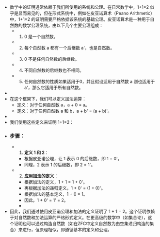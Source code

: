 - 数学中的证明通常依赖于我们所使用的系统和公理。在日常数学中，1+1=2 似乎是显而易见的，但在形式系统中，例如在皮亚诺算术（Peano Arithmetic）中，1+1=2 的证明需要严格依据该系统的基础公理。皮亚诺算术是一种用于自然数的数学公理系统，由以下几个主要公理组成：
	- 1. 0 是一个自然数。
	- 2. 每个自然数 a 都有一个后继数 a'，也是自然数。
	- 3. 0 不是任何自然数的后继数。
	- 4. 不同自然数的后继数也不相同。
	- 5. 任何自然数的性质如果适用于0，并且假设适用于自然数 a 则也适用于 a'，那么它适用于所有自然数。
-
- 在这个框架下，我们可以定义加法运算：
	- 定义：对于任何自然数 a，a + 0 = a。
	- 定义：对于任何自然数 a 和 b，a + b' = (a + b)'。
-
- 我们使用这些定义来证明 1+1=2：
- ### 步骤：
	- 1. **定义 1 和 2**：
		- 根据皮亚诺公理，让 1 表示 0 的后继数，即 1 = 0'。
		- 同理，2 表示 1 的后继数，即 2 = 1'。
	- 2. **应用加法的定义**：
		- 根据加法的定义，1 + 1 = 1 + 0'。
		- 再根据加法的递归定义，1 + 0' = (1 + 0)'。
		- 根据加法的基本定义，1 + 0 = 1。
		- 因此，1 + 0' = 1' = 2。
		-
- 因此，我们通过使用皮亚诺公理和加法的定义证明了 1 + 1 = 2。这个证明依赖于对自然数和加法运算的严格形式定义。在更高级的数学中（如集合论），这个证明也可以通过构造自然数（如在ZFC中定义自然数为由空集递归构造的集合）来进行，但原理相似，即遵循基本的定义和公理。